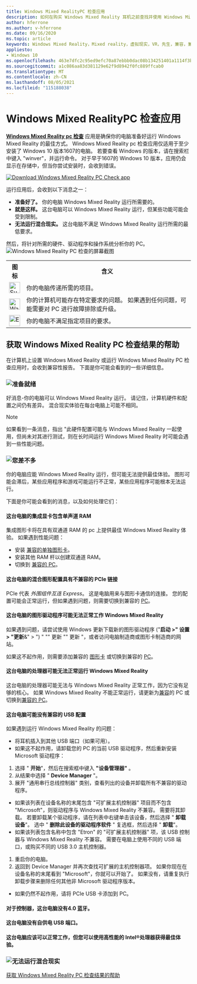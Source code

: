 ```yaml
---
title: Windows Mixed RealityPC 检查应用
description: 如何在购买 Windows Mixed Reality 耳机之前查找并使用 Windows Mixed Reality pc 检查应用来测试 PC 的兼容性。
author: hferrone
ms.author: v-hferrone
ms.date: 09/16/2020
ms.topic: article
keywords: Windows Mixed Reality，Mixed reality，虚拟现实，VR，先生，兼容，兼容性，PC，系统要求
appliesto:
- Windows 10
ms.openlocfilehash: 463e7dfc2c95ed9efc70a87ebbb0dac08b134251401a1114f3b9a364aa197073
ms.sourcegitcommit: a1c086aa83d381129e62f9d8942f0fc889ffcab0
ms.translationtype: MT
ms.contentlocale: zh-CN
ms.lasthandoff: 08/05/2021
ms.locfileid: "115188038"
---
```

# <a name="windows-mixed-reality-pc-check-app"></a>Windows Mixed RealityPC 检查应用

**[Windows Mixed Reality pc 检查](https://www.microsoft.com/store/p/windows-mixed-reality-pc-check/9nzvl19n7cnc)** 应用是确保你的电脑准备好运行 Windows Mixed Reality 的最佳方式。 Windows Mixed Reality pc 检查应用仅适用于至少安装了 Windows 10 版本1607的电脑。 若要查看 Windows 的版本，请在搜索栏中键入 "winver"，并运行命令。 对于早于1607的 Windows 10 版本，应用仍会显示在存储中，但当你尝试安装时，会收到错误。

<a href="https://www.microsoft.com/store/productid/9NZVL19N7CNC"><img alt="Download Windows Mixed Reality PC Check app" src="images/WMR-PC-Check-app.png"/></a>

运行应用后，会收到以下消息之一：

* **准备好了。** 你的电脑 Windows Mixed Reality 运行所需要的。
* **就是这样。** 这台电脑可以 Windows Mixed Reality 运行，但某些功能可能会受到限制。
* **无法运行混合现实。** 这台电脑不满足 Windows Mixed Reality 运行所需的最低要求。

然后，将针对所需的硬件、驱动程序和操作系统分析你的 PC。
![Windows Mixed Reality PC 检查的屏幕截图](images/screenshot-mr-pc-check.jpg) 

<table>
<tr>
<th>图标</th><th>含义</th>
</tr><tr>
<td> <img alt="Succeeded" width="30" height="30" src="images/glyph-succeeded.png" /></td><td style="vertical-align: middle">你的电脑传递所需的项目。</td>
</tr><tr>
<td> <img alt="Warning" width="30" height="30" src="images/glyph-warning.png" /></td><td style="vertical-align: middle">你的计算机可能存在特定要求的问题。 如果遇到任何问题，可能需要对 PC 进行故障排除或升级。</td>
</tr><tr>
<td> <img alt="Error" width="30" height="30" src="images/glyph-error.png" /></td><td style="vertical-align: middle">你的电脑不满足指定项目的要求。</td>
</tr>
</table>

## <a name="get-help-with-windows-mixed-reality-pc-check-results"></a>获取 Windows Mixed Reality PC 检查结果的帮助

在计算机上设置 Windows Mixed Reality 或运行 Windows Mixed Reality PC 检查应用时，会收到兼容性报告。 下面是你可能会看到的一些详细信息。

### <a name="youre-good-to-go"></a>![准备就绪](images/glyph-succeeded.png)

好消息-你的电脑可以 Windows Mixed Reality 运行。 请记住，计算机硬件和配置之间仍有差异。 混合现实体验在每台电脑上可能不相同。

>[!NOTE]
>如果看到一条消息，指出 "此硬件配置可能与 Windows Mixed Reality 一起使用，但尚未对其进行测试，则在长时间运行 Windows Mixed Reality 时可能会遇到一些性能问题。

### <a name="youre-nearly-there"></a>![您差不多](images/glyph-warning.png)

你的电脑应能 Windows Mixed Reality 运行，但可能无法提供最佳体验。 图形可能会滞后，某些应用程序和游戏可能运行不正常，某些应用程序可能根本无法运行。

下面是你可能会看到的消息，以及如何处理它们：

#### <a name="this-pc-has-an-integrated-graphics-card-with-single-channel-ram"></a>这台电脑的集成显卡包含单声道 RAM

集成图形卡将在具有双通道 RAM 的 pc 上提供最佳 Windows Mixed Reality 体验。 如果遇到性能问题：

* 安装 [兼容的单独图形卡](windows-mixed-reality-minimum-pc-hardware-compatibility-guidelines.md)。
* 安装其他 RAM 杆以创建双通道 RAM。
* 切换到 [兼容的 PC](https://www.microsoft.com/windows/windows-mixed-reality-devices)。

#### <a name="this-pc-has-a-hybrid-graphics-configuration-with-an-incompatible-pcie-link"></a>这台电脑的混合图形配置具有不兼容的 PCIe 链接

PCIe 代表 *外围组件互连 Express*。 这是电脑用来与图形卡通信的连接。 您的配置可能会正常运行，但如果遇到问题，则需要切换到兼容的 [PC](https://www.microsoft.com/windows/windows-mixed-reality-devices)。

#### <a name="this-pcs-graphics-driver-might-not-work-well-with-windows-mixed-reality"></a>这台电脑的图形驱动程序可能无法正常工作 Windows Mixed Reality

如果遇到问题，请尝试使用 Windows 更新下载新的图形驱动程序 ("**启动 >" 设置 > "更新**&" > ") " "" 更新 "" 更新 "，或者访问电脑制造商或图形卡制造商的网站。

如果这不起作用，则需要添加兼容的 [图形卡](windows-mixed-reality-minimum-pc-hardware-compatibility-guidelines.md) 或切换到兼容的 [PC](https://www.microsoft.com/windows/windows-mixed-reality-devices)。

#### <a name="this-pcs-processor-might-not-work-well-with-windows-mixed-reality"></a>这台电脑的处理器可能无法正常运行 Windows Mixed Reality

这台电脑的处理器可能无法与 Windows Mixed Reality 正常工作，因为它没有足够的核心。 如果 Windows Mixed Reality 不能正常运行，请更新为[兼容](windows-mixed-reality-minimum-pc-hardware-compatibility-guidelines.md)的 PC 或切换到[兼容的 PC](https://www.microsoft.com/windows/windows-mixed-reality-devices)。

#### <a name="this-pc-might-not-have-a-compatible-usb-configuration"></a>这台电脑可能没有兼容的 USB 配置

如果遇到运行 Windows Mixed Reality 的问题：

* 将耳机插入到其他 USB 端口（如果可用）。
* 如果这不起作用，请卸载您的 PC 的当前 USB 驱动程序，然后重新安装 Microsoft 驱动程序：

1. 选择 " **开始**"，然后在搜索框中键入 **"设备管理器"** 。
1. 从结果中选择 " **Device Manager** "。
1. 展开 "通用串行总线控制器" 类别，查看列出的设备并卸载所有不兼容的驱动程序。 
 * 如果该列表在设备名称的末尾包含 "可扩展主机控制器" 项目而不包含 "Microsoft"，则驱动程序与 Windows Mixed Reality 不兼容。 需要将其卸载。 若要卸载某个驱动程序，请在列表中右键单击该设备，然后选择 " **卸载设备**"。 选中 " **删除此设备的驱动程序软件** " 复选框，然后选择 " **卸载**"。
 * 如果该列表包含名称中包含 "Etron" 的 "可扩展主机控制器" 项，该 USB 控制器与 Windows Mixed Reality 不兼容。 需要在电脑上使用不同的 USB 端口，或购买不同的 USB 3.0 主机控制器。
1. 重启你的电脑。 
1. 返回到 Device Manager 并再次查找可扩展的主机控制器项。 如果你现在在设备名称的末尾看到 "Microsoft"，你就可以开始了。 如果没有，请重复执行卸载步骤来删除任何其他非 Microsoft 驱动程序版本。
* 如果仍然不起作用，请将 PCIe USB 卡添加到 PC。

#### <a name="this-pc-doesnt-have-bluetooth-40-for-controllers"></a>对于控制器，这台电脑没有4.0 蓝牙。

#### <a name="this-pc-doesnt-have-a-self-powered-usb-port"></a>这台电脑没有自供电 USB 端口。

#### <a name="this-pc-should-work-but-youll-have-the-best-experience-with-a-high-performance-intel-processor"></a>这台电脑应该可以正常工作，但您可以使用高性能的 Intel®处理器获得最佳体验。

### <a name="cant-run-mixed-reality"></a>![无法运行混合现实](images/glyph-error.png)

 [获取 Windows Mixed Reality PC 检查结果的帮助](https://support.microsoft.com/en-us/help/4045777/windows-10-get-help-with-pc-compatibility-in-windows-mixed-reality)
